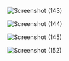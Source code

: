 ![Screenshot (143)](https://user-images.githubusercontent.com/102212321/168426505-933a2410-64f9-4c1e-acc8-bb305266eed1.png)




![Screenshot (144)](https://user-images.githubusercontent.com/102212321/168426508-7b7fa9c8-9fe3-44b8-85fb-46b0537a0c1c.png)




![Screenshot (145)](https://user-images.githubusercontent.com/102212321/168426510-b0b7b00f-d9a0-4a18-b24a-477a3fcab207.png)



![Screenshot (152)](https://user-images.githubusercontent.com/102212321/168426512-7ede076b-8881-4f37-8713-031d223203b1.png)
